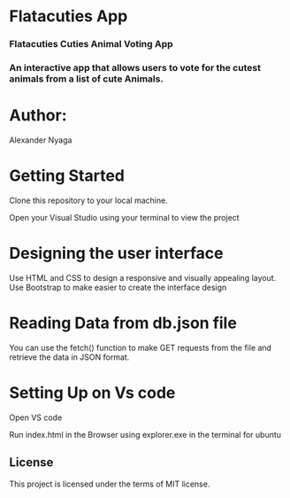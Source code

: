 <h1>Flatacuties App</h1>

<h3>Flatacuties Cuties Animal Voting App<h3>
<p>An interactive app that allows users to vote for the cutest animals from a list of cute Animals.</p>


<h1>Author:</h1>
   <p>Alexander Nyaga</p>

   <h1>Getting Started</h1>
   <p>Clone this repository to your local machine.</p>
   <p>Open your Visual Studio using your terminal to view the project</p>
    

   <h1>Designing the user interface</h1>
   <p>Use HTML and CSS to design a responsive and visually appealing layout. Use Bootstrap to make easier to create the interface design</p>
   <h1>Reading Data from db.json file</h1>
   <p>You can use the fetch() function to make GET requests from the file and retrieve the data in JSON format.</p>
   <h1>Setting Up on Vs code</h1>
   <p>Open VS code</p>
   <p>Run index.html in the Browser using explorer.exe in the terminal for ubuntu   
   <h2>License</h2>
   <p>This project is licensed under the terms of MIT license.